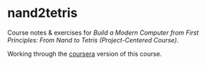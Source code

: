 # nand2tetris

Course notes &amp; exercises for _Build a Modern Computer from First Principles: From Nand to Tetris (Project-Centered Course)_.

Working through the [coursera](https://www.coursera.org/learn/build-a-computer) version of this course.
